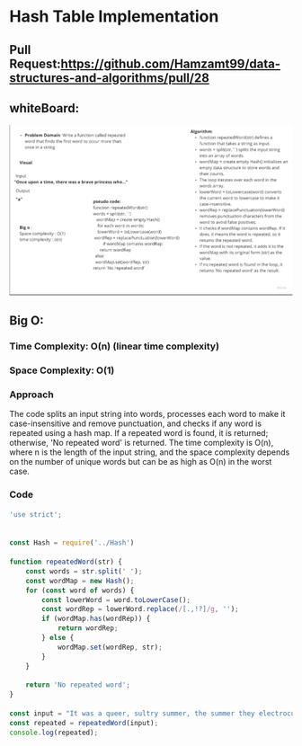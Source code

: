 # Hash Table Implementation

## Pull Request:https://github.com/Hamzamt99/data-structures-and-algorithms/pull/28

## whiteBoard:
![hashmap](./hashmap.jpg)

## Big O:
### Time Complexity: O(n) (linear time complexity)

### Space Complexity: O(1) 

### Approach
The code splits an input string into words, processes each word to make it case-insensitive and remove punctuation, and checks if any word is repeated using a hash map. If a repeated word is found, it is returned; otherwise, 'No repeated word' is returned. The time complexity is O(n), where n is the length of the input string, and the space complexity depends on the number of unique words but can be as high as O(n) in the worst case.

### Code
```javascript
'use strict';


const Hash = require('../Hash')

function repeatedWord(str) {
    const words = str.split(' ');
    const wordMap = new Hash();
    for (const word of words) {
        const lowerWord = word.toLowerCase();
        const wordRep = lowerWord.replace(/[.,!?]/g, '');
        if (wordMap.has(wordRep)) {
            return wordRep;
        } else {
            wordMap.set(wordRep, str);
        }
    }

    return 'No repeated word';
}

const input = "It was a queer, sultry summer, the summer they electrocuted the Rosenbergs, and I didn’t know what I was doing in New York..."
const repeated = repeatedWord(input);
console.log(repeated);
